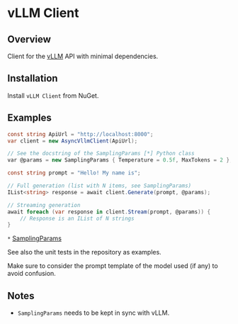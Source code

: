 ﻿# vLLM Client

## Overview

Client for the [vLLM](https://github.com/vllm-project/vllm) API with minimal dependencies.

## Installation

Install `vLLM Client` from NuGet.

## Examples

```csharp
const string ApiUrl = "http://localhost:8000";
var client = new AsyncVllmClient(ApiUrl);

// See the docstring of the SamplingParams [*] Python class 
var @params = new SamplingParams { Temperature = 0.5f, MaxTokens = 2 };

const string prompt = "Hello! My name is";

// Full generation (list with N items, see SamplingParams)
IList<string> response = await client.Generate(prompt, @params);

// Streaming generation
await foreach (var response in client.Stream(prompt, @params)) {
    // Response is an IList of N strings
}
```

`*` [SamplingParams](https://github.com/vllm-project/vllm/blob/main/vllm/sampling_params.py)

See also the unit tests in the repository as examples.

Make sure to consider the prompt template of the model used (if any) to avoid confusion.

## Notes

- `SamplingParams` needs to be kept in sync with vLLM.
